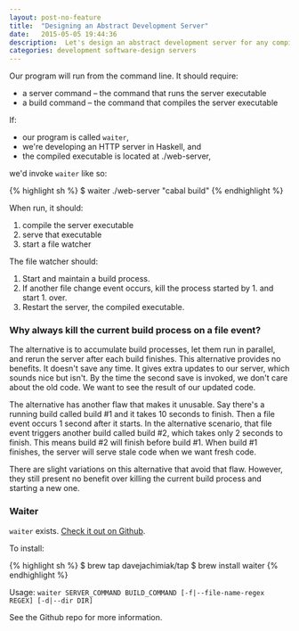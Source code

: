 ```yaml
---
layout: post-no-feature
title:  "Designing an Abstract Development Server"
date:   2015-05-05 19:44:36
description:  Let's design an abstract development server for any compiled language.
categories: development software-design servers
---
```

Our program will run from the command line. It should require:

* a server command – the command that runs the server executable
* a build command – the command that compiles the server executable

If:

* our program is called `waiter`,
* we're developing an HTTP server in Haskell, and
* the compiled executable is located at ./web-server,

we'd invoke `waiter` like so:

{% highlight sh %}
$ waiter ./web-server "cabal build"
{% endhighlight %}

When run, it should:

1. compile the server executable
2. serve that executable
3. start a file watcher

The file watcher should:

1. Start and maintain a build process.
2. If another file change event occurs, kill the process started by 1.
   and start 1. over.
3. Restart the server, the compiled executable.

### Why always kill the current build process on a file event?

The alternative is to accumulate build processes, let them run in
parallel, and rerun the server after each build finishes. This
alternative provides no benefits. It doesn't save any time. It gives
extra updates to our server, which sounds nice but isn't. By the time
the second save is invoked, we don't care about the old code. We want to
see the result of our updated code.

The alternative has another flaw that makes it unusable. Say there's a
running build called build #1 and it takes 10 seconds to finish. Then a
file event occurs 1 second after it starts. In the alternative scenario,
that file event triggers another build called build #2, which takes only
2 seconds to finish. This means build #2 will finish before build #1.
When build #1 finishes, the server will serve stale code when we want
fresh code.

There are slight variations on this alternative that avoid that flaw.
However, they still present no benefit over killing the current build
process and starting a new one.

### Waiter

`waiter` exists. [Check it out on
Github](https://github.com/davejachimiak/waiter).

To install:

{% highlight sh %}
$ brew tap davejachimiak/tap
$ brew install waiter
{% endhighlight %}

Usage: `waiter SERVER_COMMAND BUILD_COMMAND [-f|--file-name-regex REGEX] [-d|--dir DIR]`

See the Github repo for more information.
